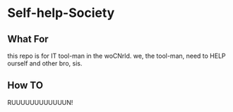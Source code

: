 # Self-help-Society

## What For
this repo is for IT tool-man in the woCNrld.
we, the tool-man, need to HELP ourself and other bro, sis.

## How TO
RUUUUUUUUUUUUN!
